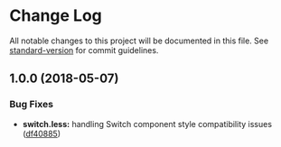 # Change Log

All notable changes to this project will be documented in this file. See [standard-version](https://github.com/conventional-changelog/standard-version) for commit guidelines.

<a name="1.0.1"></a>
## 1.0.0 (2018-05-07)


### Bug Fixes

* **switch.less:** handling Switch component style compatibility issues ([df40885](https://github.com/didi/pile.js/commit/df40885))

